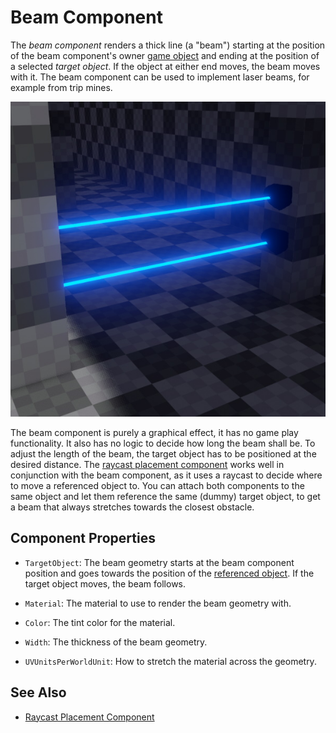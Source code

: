 # Beam Component

The *beam component* renders a thick line (a "beam") starting at the position of the beam component's owner [game object](../runtime/world/game-objects.md) and ending at the position of a selected *target object*. If the object at either end moves, the beam moves with it. The beam component can be used to implement laser beams, for example from trip mines.

![Beam Component](media/beam.jpg)

The beam component is purely a graphical effect, it has no game play functionality. It also has no logic to decide how long the beam shall be. To adjust the length of the beam, the target object has to be positioned at the desired distance. The [raycast placement component](../gameplay/raycast-placement-component.md) works well in conjunction with the beam component, as it uses a raycast to decide where to move a referenced object to. You can attach both components to the same object and let them reference the same (dummy) target object, to get a beam that always stretches towards the closest obstacle.

## Component Properties

* `TargetObject`: The beam geometry starts at the beam component position and goes towards the position of the [referenced object](../scenes/object-references.md). If the target object moves, the beam follows.

* `Material`: The material to use to render the beam geometry with.

* `Color`: The tint color for the material.

* `Width`: The thickness of the beam geometry.

* `UVUnitsPerWorldUnit`: How to stretch the material across the geometry.

## See Also

* [Raycast Placement Component](../gameplay/raycast-placement-component.md)
